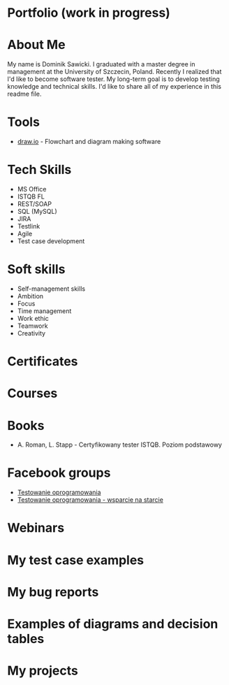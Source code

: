# Portfolio (work in progress)

# About Me
My name is Dominik Sawicki. I graduated with a master degree in management at the University of Szczecin, Poland. Recently I realized that I'd like to become software tester. My long-term goal is to develop testing knowledge and technical skills. I'd like to share all of my experience in this readme file.

# Tools
* [draw.io](https://app.diagrams.net/) - Flowchart and diagram making software

# Tech Skills
* MS Office
* ISTQB FL
* REST/SOAP
* SQL (MySQL)
* JIRA
* Testlink
* Agile
* Test case development

# Soft skills
* Self-management skills
* Ambition
* Focus
* Time management
* Work ethic
* Teamwork
* Creativity
# Certificates

# Courses

# Books
* A. Roman, L. Stapp - Certyfikowany tester ISTQB. Poziom podstawowy
# Facebook groups
* [Testowanie oprogramowania](https://www.facebook.com/groups/TestowanieOprogramowania/)
* [Testowanie oprogramowania - wsparcie na starcie](https://www.facebook.com/groups/testeroprogramowania/)
# Webinars

# My test case examples

# My bug reports

# Examples of diagrams and decision tables

# My projects
